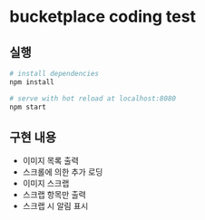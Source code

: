 # bucketplace coding test

## 실행

``` bash
# install dependencies
npm install

# serve with hot reload at localhost:8080
npm start
```

## 구현 내용

+ 이미지 목록 출력
+ 스크롤에 의한 추가 로딩
+ 이미지 스크랩
+ 스크랩 항목만 출력
+ 스크랩 시 알림 표시